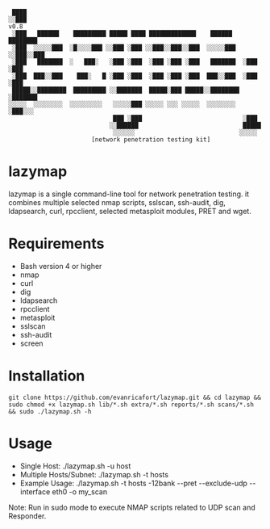 ```
 ████                                                                     
░░███                                                                     v0.8
 ░███   ██████    █████████ █████ ████ █████████████    ██████   ████████ 
 ░███  ░░░░░███  ░█░░░░███ ░░███ ░███ ░░███░░███░░███  ░░░░░███ ░░███░░███
 ░███   ███████  ░   ███░   ░███ ░███  ░███ ░███ ░███   ███████  ░███ ░███
 ░███  ███░░███    ███░   █ ░███ ░███  ░███ ░███ ░███  ███░░███  ░███ ░███
 █████░░████████  █████████ ░░███████  █████░███ █████░░████████ ░███████ 
░░░░░  ░░░░░░░░  ░░░░░░░░░   ░░░░░███ ░░░░░ ░░░ ░░░░░  ░░░░░░░░  ░███░░░  
                             ███ ░███                            ░███     
                            ░░██████                             █████    
                             ░░░░░░                             ░░░░░
                       [network penetration testing kit]
```

# lazymap

lazymap is a single command-line tool for network penetration testing. it combines multiple selected nmap scripts, sslscan, ssh-audit, dig, ldapsearch, curl, rpcclient, selected metasploit modules, PRET and wget. 

# Requirements

- Bash version 4 or higher
- nmap
- curl
- dig
- ldapsearch
- rpcclient
- metasploit
- sslscan
- ssh-audit
- screen
  
# Installation

```
git clone https://github.com/evanricafort/lazymap.git && cd lazymap && sudo chmod +x lazymap.sh lib/*.sh extra/*.sh reports/*.sh scans/*.sh && sudo ./lazymap.sh -h
```

# Usage

- Single Host: ./lazymap.sh -u host <options>
- Multiple Hosts/Subnet: ./lazymap.sh -t hosts <options>
- Example Usage: ./lazymap.sh -t hosts -12bank --pret --exclude-udp --interface eth0 -o my_scan

Note: Run in sudo mode to execute NMAP scripts related to UDP scan and Responder.
